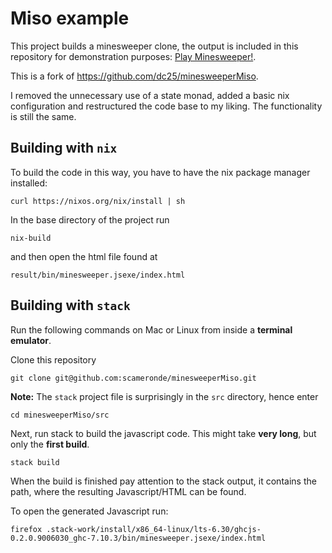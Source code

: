 # Miso example

This project builds a minesweeper clone, the output is included in this repository for demonstration purposes:
[Play Minesweeper!](https://scameronde.github.com/minesweeperMiso/index.html).

This is a fork of https://github.com/dc25/minesweeperMiso.

I removed the unnecessary use of a state monad, added a basic nix configuration and restructured the code base to my liking. The functionality is still the same.

## Building with `nix`

To build the code in this way, you have to have the nix package manager installed:

```shell
curl https://nixos.org/nix/install | sh
```

In the base directory of the project run

```shell
nix-build
```

and then open the html file found at

```shell
result/bin/minesweeper.jsexe/index.html
```

## Building with `stack`

Run the following commands on Mac or Linux from inside a **terminal emulator**.

Clone this repository 

```shell
git clone git@github.com:scameronde/minesweeperMiso.git
```

**Note:** The `stack` project file is surprisingly in the `src` directory, hence enter

```shell
cd minesweeperMiso/src
```

Next, run stack to build the javascript code. This might take **very long**, but only the **first build**.

```shell
stack build
```

When the build is finished pay attention to the stack output, it contains the path, where the resulting Javascript/HTML can be found.

To open the generated Javascript run:

```shell
firefox .stack-work/install/x86_64-linux/lts-6.30/ghcjs-0.2.0.9006030_ghc-7.10.3/bin/minesweeper.jsexe/index.html
```


